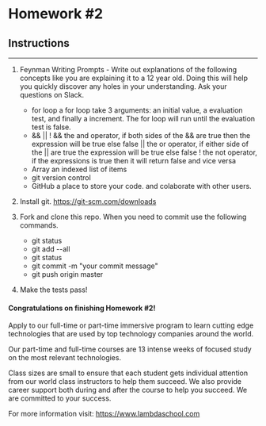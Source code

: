# Homework #2

## Instructions
---
1. Feynman Writing Prompts - Write out explanations of the following concepts like you are explaining it to a 12 year old.  Doing this will help you quickly discover any holes in your understanding.  Ask your questions on Slack.

	* for loop
	a for loop take 3 arguments: an initial value, a evaluation test, and finally a increment. The for loop will run until the evaluation test is false.
	* && || !
	&& the and operator, if both sides of the && are true then the expression will be true else false
	|| the or operator, if either side of the || are true the expression will be true else false
	! the not operator, if the expressions is true then it will return false and vice versa
	* Array
	an indexed list of items
	* git
	version control
	* GitHub
	a place to store your code. and colaborate with other users.


2. Install git.  https://git-scm.com/downloads


3. Fork and clone this repo.  When you need to commit use the following commands.

	* git status
	* git add --all
	* git status
	* git commit -m "your commit message"
	* git push origin master


4. Make the tests pass!




#### Congratulations on finishing Homework #2!
Apply to our full-time or part-time immersive program to learn cutting edge technologies that are used by top technology companies around the world.

Our part-time and full-time courses are 13 intense weeks of focused study on the most relevant technologies.  

Class sizes are small to ensure that each student gets individual attention from our world class instructors to help them succeed.  We also provide career support both during and after the course to help you succeed.  We are committed to your success.

For more information visit: https://www.lambdaschool.com
